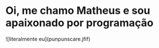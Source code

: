 <h1>Oi, me chamo Matheus e sou apaixonado por programação</h1> 
![literalmente eu](punpunscare.jfif)
